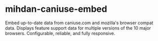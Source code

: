 # mihdan-caniuse-embed
Embed up-to-date data from caniuse.com and mozilla's browser compat data. Displays feature support data for multiple versions of the 10 major browsers. Configurable, reliable, and fully responsive.
